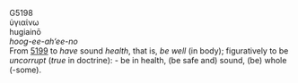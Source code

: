 G5198  
ὑγιαίνω  
hugiainō  
*hoog-ee-ah‘ee-no*  
From [5199](g5199) to *have* sound *health*, that is, *be* *well* (in
body); figuratively to be *uncorrupt* (*true* in doctrine): - be in
health, (be safe and) sound, (be) whole (-some).  
